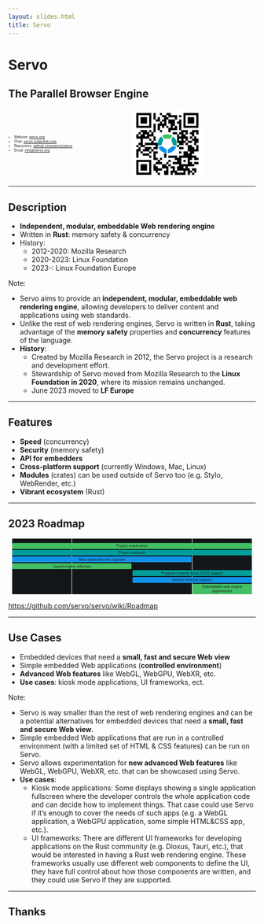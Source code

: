 ```yaml
---
layout: slides.html
title: Servo
---
```


<!-- .slide: class="cover" -->

# Servo
## The Parallel Browser Engine

<div style="display: grid; grid-template-columns: auto auto; grid-gap: 1em; place-items: center;">

<div style="font-size: 0.5em;">

* Website: [servo.org](https://servo.org)
* Chat: [servo.zulipchat.com](https://servo.zulipchat.com/)
* Repository: [github.com/servo/servo](https://github.com/servo/servo)
* Email: <info@servo.org>

</div>

<img src="/img/servo-qr.png" style="width: 40%;" alt="QR code with Servo logo pointing to servo.org website" />

</div>

-----

## Description

* **Independent, modular, embeddable Web rendering engine**
* Written in **Rust**: memory safety & concurrency
* History:
  * 2012-2020: Mozilla Research
  * 2020-2023: Linux Foundation
  * 2023-: Linux Foundation Europe

Note:

* Servo aims to provide an **independent, modular, embeddable web rendering engine**, allowing developers to deliver content and applications using web standards.
* Unlike the rest of web rendering engines, Servo is written in **Rust**, taking advantage of the **memory safety** properties and **concurrency** features of the language.
* **History**:
  * Created by Mozilla Research in 2012, the Servo project is a research and development effort.
  * Stewardship of Servo moved from Mozilla Research to the **Linux Foundation in 2020**, where its mission remains unchanged.
  * June 2023 moved to **LF Europe**

-----

## Features

* **Speed** (concurrency)
* **Security** (memory safety)
* **API for embedders**
* **Cross-platform support** (currently Windows, Mac, Linux)
* **Modules** (crates) can be used outside of Servo too (e.g. Stylo, WebRender, etc.)
* **Vibrant ecosystem** (Rust)

-----

## 2023 Roadmap

<div style="display: grid; grid-template-columns: repeat(4, 1fr); grid-template-rows: 1em; font-size: 0.5em; grid-gap: 0.1em; padding: 0.1em; background: white; margin: 1em;">

  <div style="background: #121619; text-align: center; font-size: 0.8em; grid-area: 1/1/9;">Q1</div>
  <div style="background: #121619; text-align: center; font-size: 0.8em; grid-area: 1/2/9;">Q2</div>
  <div style="background: #121619; text-align: center; font-size: 0.8em; grid-area: 1/3/9;">Q3</div>
  <div style="background: #121619; text-align: center; font-size: 0.8em; grid-area: 1/4/9;">Q4</div>
  <div style="padding: 0.2em; grid-column: 1 / 5; grid-row: 2; background: #42be65; text-align: center; border-radius: 0.3em; margin: 0.1em;">Project reactivation</div>
  <div style="padding: 0.2em; grid-column: 1 / 5; grid-row: 3; background: #009d9a; text-align: center; border-radius: 0.3em; margin: 0.1em;">Project outreach</div>
  <div style="padding: 0.2em; grid-column: 1 / 4; grid-row: 4; background: #1192e8; text-align: center; border-radius: 0.3em; margin: 0.1em;">Main dependencies upgrade</div>
  <div style="padding: 0.2em; grid-column: 1 / 3; grid-row: 5; background: #42be65; text-align: center; border-radius: 0.3em; margin: 0.1em;">Layout engine selection</div>
  <div style="padding: 0.2em; grid-column: 3 / 5; grid-row: 6; background: #009d9a; text-align: center; border-radius: 0.3em; margin: 0.1em;">Progress towards basic CSS2 support</div>
  <div style="padding: 0.2em; grid-column: 3 / 5; grid-row: 7; background: #1192e8; text-align: center; border-radius: 0.3em; margin: 0.1em;">Explore Android support</div>
  <div style="padding: 0.2em; grid-column: 4 / 5; grid-row: 8; background: #42be65; text-align: center; border-radius: 0.3em; margin: 0.1em;">Embeddable web engine experiments</div>

</div>

<https://github.com/servo/servo/wiki/Roadmap>

-----

## Use Cases

* Embedded devices that need a **small, fast and secure Web view**
* Simple embedded Web applications (**controlled environment**)
* **Advanced Web features** like WebGL, WebGPU, WebXR, etc.
* **Use cases**: kiosk mode applications, UI frameworks, ect.

Note:
* Servo is way smaller than the rest of web rendering engines and can be a potential alternatives for embedded devices that need a **small, fast and secure Web view**.
* Simple embedded Web applications that are run in a controlled environment (with a limited set of HTML & CSS features) can be run on Servo.
* Servo allows experimentation for **new advanced Web features** like WebGL, WebGPU, WebXR, etc. that can be showcased using Servo.
* **Use cases**:
  * Kiosk mode applications: Some displays showing a single application fullscreen where the developer controls the whole application code and can decide how to implement things. That case could use Servo if it’s enough to cover the needs of such apps (e.g. a WebGL application, a WebGPU application, some simple HTML&CSS app, etc.).
  * UI frameworks: There are different UI frameworks for developing applications on the Rust community (e.g. Dioxus, Tauri, etc.), that would be interested in having a Rust web rendering engine. These frameworks usually use different web components to define the UI, they have full control about how those components are written, and they could use Servo if they are supported.

-----

<!-- .slide: class="last" -->

## Thanks

